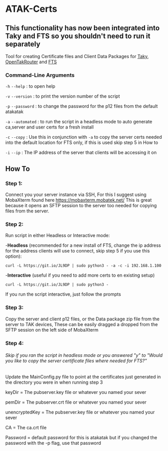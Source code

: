 # ATAK-Certs
## This functionality has now been integrated into Taky and FTS so you shouldn't need to run it separately 

Tool for creating Certificate files and Client Data Packages for [Taky](https://github.com/tkuester/taky), [OpenTakRouter](https://github.com/darkplusplus/opentakrouter) and [FTS](https://github.com/FreeTAKTeam/FreeTakServer)

### Command-Line Arguments
`-h` `--help` : to open help

`-v` `--version` : to print the version number of the script

`-p` `--password` : to change the password for the p12 files from the default atakatak

`-a` `--automated` : to run the script in a headless mode to auto generate ca,server and user certs for a fresh install

`-c` `--copy` : Use this in conjunction with `-a` to copy the server certs needed into the default location for FTS only, 
if this is used skip step 5 in How to

`-i` `--ip` : The IP address of the server that clients will be accessing it on

## How To
### Step 1:
Connect you your server instance via SSH, For this I suggest using MobaXterm found here https://mobaxterm.mobatek.net/ This
is great because it opens an SFTP session to the server too needed for copying files from the server.

### Step 2:
Run script in either Headless or Interactive mode:

-**Headless** (recommended for a new install of FTS, change the ip address for the address clients will use to connect, skip step 5 if you use this option):

`curl -L https://git.io/JL9DP | sudo python3 - -a -c -i 192.168.1.100`

-**Interactive** (useful if you need to add more certs to en existing setup)

`curl -L https://git.io/JL9DP | sudo python3 -`

If you run the script interactive, just follow the prompts

### Step 3:
Copy the server and client p12 files, or the Data package zip file from the server to TAK devices, These can be easily dragged a dropped 
from the SFTP session on the left side of MobaXterm 

### Step 4:
###### Skip if you ran the script in headless mode or you answered "y" to "Would you like to copy the server certificate files where needed for FTS?"

Update the MainConfig.py file to point at the certificates just generated in the directory you were in when running step 3

keyDir = The pubserver.key file or whatever you named your sever

pemDir = The pubserver.crt file or whatever you named your sever

unencryptedKey = The pubserver.key file or whatever you named your sever

CA = The ca.crt file

Password = default password for this is atakatak but if you changed the password with the -p flag, use that password

